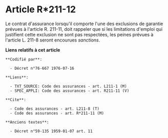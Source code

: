 # Article R*211-12

Le contrat d'assurance lorsqu'il comporte l'une des exclusions de garantie prévues à l'article R. 211-11, doit rappeler que
si les limitations d'emploi qui justifient cette exclusion ne sont pas respectées, les peines prévues à l'article L. 211-8
seront encourues *sanctions*.

**Liens relatifs à cet article**

	**Codifié par**:

	  - Décret n°76-667 1976-07-16

	**Liens**:

	  - TXT_SOURCE: Code des assurances - art. L211-1 (M)
	  - SPEC_APPLI: Code des assurances - art. R211-11 (V)

	**Cite**:

	  - Code des assurances - art. L211-8 (T)
	  - Code des assurances - art. R*211-11 (M)

	**Anciens textes**:

	  - Décret n°59-135 1959-01-07 art. 11

